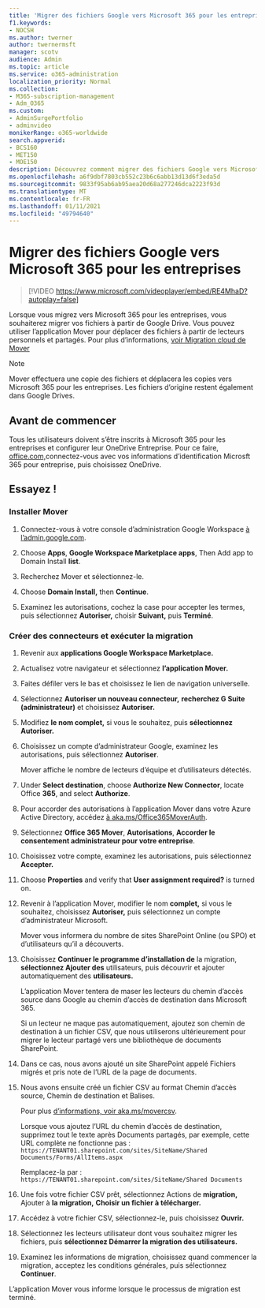 ```yaml
---
title: 'Migrer des fichiers Google vers Microsoft 365 pour les entreprises '
f1.keywords:
- NOCSH
ms.author: twerner
author: twernermsft
manager: scotv
audience: Admin
ms.topic: article
ms.service: o365-administration
localization_priority: Normal
ms.collection:
- M365-subscription-management
- Adm_O365
ms.custom:
- AdminSurgePortfolio
- adminvideo
monikerRange: o365-worldwide
search.appverid:
- BCS160
- MET150
- MOE150
description: Découvrez comment migrer des fichiers Google vers Microsoft 365 pour les entreprises à l’aide de Mover.
ms.openlocfilehash: a6f9dbf7803cb552c23b6c6abb13d13d6f3eda5d
ms.sourcegitcommit: 9833f95ab6ab95aea20d68a277246dca2223f93d
ms.translationtype: MT
ms.contentlocale: fr-FR
ms.lasthandoff: 01/11/2021
ms.locfileid: "49794640"
---
```

# <a name="migrate-google-files-to-microsoft-365-for-business"></a>Migrer des fichiers Google vers Microsoft 365 pour les entreprises 

> [!VIDEO https://www.microsoft.com/videoplayer/embed/RE4MhaD?autoplay=false]

Lorsque vous migrez vers Microsoft 365 pour les entreprises, vous souhaiterez migrer vos fichiers à partir de Google Drive. Vous pouvez utiliser l’application Mover pour déplacer des fichiers à partir de lecteurs personnels et partagés. Pour plus d’informations, [voir Migration cloud de Mover](https://docs.microsoft.com/sharepointmigration/mover-plan-migration)

> [!NOTE]
> Mover effectuera une copie des fichiers et déplacera les copies vers Microsoft 365 pour les entreprises. Les fichiers d’origine restent également dans Google Drives.

## <a name="before-you-start"></a>Avant de commencer

Tous les utilisateurs doivent s’être inscrits à Microsoft 365 pour les entreprises et configurer leur OneDrive Entreprise. Pour ce faire, [office.com,](https://office.com)connectez-vous avec vos informations d’identification Microsft 365 pour entreprise, puis choisissez OneDrive.

## <a name="try-it"></a>Essayez !

### <a name="install-mover"></a>Installer Mover

1. Connectez-vous à votre console d’administration Google Workspace [à l’admin.google.com](https://admin.google.com).

1. Choose **Apps**, **Google Workspace Marketplace apps**, Then Add app to Domain Install **list**.

1. Recherchez Mover et sélectionnez-le.

1. Choose **Domain Install,** then **Continue**.

1. Examinez les autorisations, cochez la case pour accepter les termes, puis sélectionnez **Autoriser,** choisir **Suivant,** puis **Terminé**.

### <a name="create-connectors-and-run-the-migration"></a>Créer des connecteurs et exécuter la migration

1. Revenir aux **applications Google Workspace Marketplace.**
1. Actualisez votre navigateur et sélectionnez **l’application Mover.**
1. Faites défiler vers le bas et choisissez le lien de navigation universelle.
1. Sélectionnez **Autoriser un nouveau connecteur,** **recherchez G Suite (administrateur)** et choisissez **Autoriser.**
1. Modifiez **le nom complet,** si vous le souhaitez, puis **sélectionnez Autoriser.**
1. Choisissez un compte d’administrateur Google, examinez les autorisations, puis sélectionnez **Autoriser**.

    Mover affiche le nombre de lecteurs d’équipe et d’utilisateurs détectés. 

1. Under **Select destination**, choose **Authorize New Connector**, locate Office **365**, and select **Authorize**.
1. Pour accorder des autorisations à l’application Mover dans votre Azure Active Directory, accédez [à aka.ms/Office365MoverAuth](https://aka.ms/Office365MoverAuth).
1. Sélectionnez **Office 365 Mover**, **Autorisations**, **Accorder le consentement administrateur pour votre entreprise**.
1. Choisissez votre compte, examinez les autorisations, puis sélectionnez **Accepter.**
1. Choose **Properties** and verify that **User assignment required?** is turned on.
1. Revenir à l’application Mover, modifier le nom **complet,** si vous le souhaitez, choisissez **Autoriser,** puis sélectionnez un compte d’administrateur Microsoft.

    Mover vous informera du nombre de sites SharePoint Online (ou SPO) et d’utilisateurs qu’il a découverts.
1. Choisissez **Continuer le programme d’installation de** la migration, **sélectionnez Ajouter des** utilisateurs, puis découvrir et ajouter automatiquement des **utilisateurs.**

    L’application Mover tentera de maser les lecteurs du chemin d’accès source dans Google au chemin d’accès de destination dans Microsoft 365. 

    Si un lecteur ne maque pas automatiquement, ajoutez son chemin de destination à un fichier CSV, que nous utiliserons ultérieurement pour migrer le lecteur partagé vers une bibliothèque de documents SharePoint. 

1. Dans ce cas, nous avons ajouté un site SharePoint appelé Fichiers migrés et pris note de l’URL de la page de documents. 
1. Nous avons ensuite créé un fichier CSV au format Chemin d’accès source, Chemin de destination et Balises. 

    Pour plus [d’informations, voir aka.ms/movercsv](https://docs.microsoft.com/sharepointmigration/mover-create-migration-csv).

    Lorsque vous ajoutez l’URL du chemin d’accès de destination, supprimez tout le texte après Documents partagés, par exemple, cette URL complète ne fonctionne pas : `https://TENANT01.sharepoint.com/sites/SiteName/Shared Documents/Forms/AllItems.aspx`

    Remplacez-la par : `https://TENANT01.sharepoint.com/sites/SiteName/Shared Documents`

1. Une fois votre fichier CSV prêt, sélectionnez Actions de **migration,** Ajouter à **la migration,** **Choisir un fichier à télécharger.**
1. Accédez à votre fichier CSV, sélectionnez-le, puis choisissez **Ouvrir.**
1. Sélectionnez les lecteurs utilisateur dont vous souhaitez migrer les fichiers, puis **sélectionnez Démarrer la migration des utilisateurs.**
1. Examinez les informations de migration, choisissez quand commencer la migration, acceptez les conditions générales, puis sélectionnez **Continuer**.

L’application Mover vous informe lorsque le processus de migration est terminé.